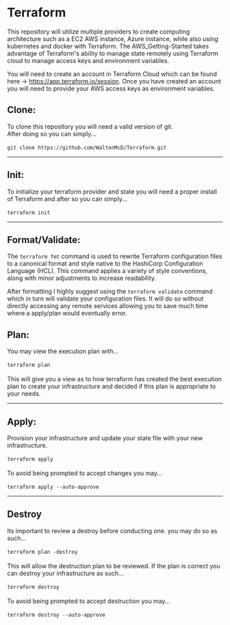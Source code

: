 # Terraform
This repository will utilize multiple providers to create computing architecture such as a EC2 AWS instance, Azure instance, while also using kubernetes and docker with Terraform. The AWS_Getting-Started takes advantage of Terraform's ability to manage state remotely using Terraform cloud to manage access keys and environment variables.

You will need to create an account in Terraform Cloud which can be found here -> https://app.terraform.io/session.
Once you have created an account you will need to provide your AWS access keys as environment variables.

## Clone:
To clone this repository you will need a valid version of git. <br />
After doing so you can simply... <br /><br />
`git clone https://github.com/WaltonMcD/Terraform.git`
___

## Init:
To initialize your terraform provider and state you will need a proper install of Terraform and after so you can simply...<br /><br />
`terraform init`
___

## Format/Validate:
The `terraform fmt` command is used to rewrite Terraform configuration files to a canonical format and style native to the HashiCorp Configuration Language (HCL). This command applies a variety of style conventions, along with minor adjustments to increase readability.

After formatting I highly suggest using the `terraform validate` command which in turn will validate your configuration files. It will do so without directly accessing any remote services allowing you to save much time where a apply/plan would eventually error.
## Plan:
You may view the execution plan with...<br /><br />
`terraform plan`<br /><br />
This will give you a view as to how terraform has created the best execution plan to create your infrastructure and decided if this plan is appropriate to your needs.
___

## Apply:
Provision your infrastructure and update your state file with your 
new infrastructure.<br /><br />
`terraform apply`<br /><br />
To avoid being prompted to accept changes you may...<br /><br />
`terraform apply --auto-approve`
___

## Destroy
Its important to review a destroy before conducting one. you may do so as such...<br /><br />
`terraform plan -destroy`<br /><br /> 
This will allow the destruction plan to be reviewed. If the plan is correct you can destroy your infrastructure as such...<br /><br />
`terraform destroy`<br /><br />
To avoid being prompted to accept destruction you may...<br /><br />
`terraform destroy --auto-approve`

